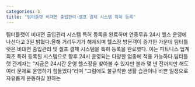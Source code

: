 ```yaml
---
categories: b
title: "팀터틀랫 비대면 출입관리·셀프 결제 시스템 특허 등록"
---
```

팀터틀랫이 비대면 출입관리 시스템 특허 등록을 완료하며 연중무휴 24시 헬스 운영에 나선다고 3일 밝혔다.올해 거리두기가 해제되며 헬스장 방문객이 증가한 가운데 팀터틀랫은 비대면 출입관리 및 셀프 결제 시스템을 특허 등록을 완료했다. 이는 피트니스 업계 최초 특허 등록된 시스템으로 향후 24시 운영되는 다양한 업종에 적용 가능하다.팀터틀랫 관계자는 “지금은 24시간 운영 헬스장을 찾아볼 수 있지만 불과 몇 년 전까지만 해도 여러 문제로 운영하기 힘들었다”라며 “그럼에도 불규칙한 생활 습관이나 바쁜 일정으로 자유롭게 운동하길 원하는
